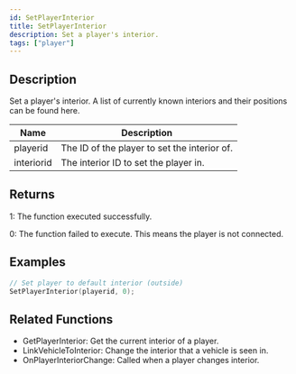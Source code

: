 ```yaml
---
id: SetPlayerInterior
title: SetPlayerInterior
description: Set a player's interior.
tags: ["player"]
---
```


<TagLinks />

## Description

Set a player's interior. A list of currently known interiors and their positions can be found here.

| Name       | Description                                  |
| ---------- | -------------------------------------------- |
| playerid   | The ID of the player to set the interior of. |
| interiorid | The interior ID to set the player in.        |

## Returns

1: The function executed successfully.

0: The function failed to execute. This means the player is not connected.

## Examples

```c
// Set player to default interior (outside)
SetPlayerInterior(playerid, 0);
```

## Related Functions

- GetPlayerInterior: Get the current interior of a player.
- LinkVehicleToInterior: Change the interior that a vehicle is seen in.
- OnPlayerInteriorChange: Called when a player changes interior.
